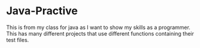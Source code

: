 # Java-Practive
This is from my class for java as I want to show my skills as a programmer. This has many different projects that use different functions containing their test files.
